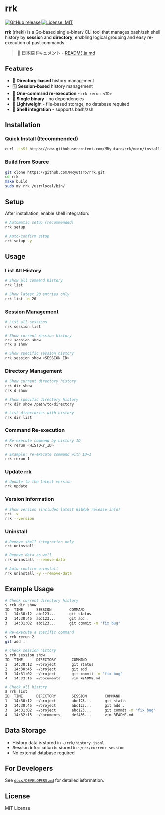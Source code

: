 # rrk

[![GitHub release](https://img.shields.io/github/release/MRyutaro/rrk.svg)](https://github.com/MRyutaro/rrk/releases)
[![License: MIT](https://img.shields.io/badge/License-MIT-yellow.svg)](https://opensource.org/licenses/MIT)

**rrk** (rireki) is a Go-based single-binary CLI tool that manages bash/zsh shell history by **session** and **directory**, enabling logical grouping and easy re-execution of past commands.

> 📖 **日本語ドキュメント** - [README.ja.md](./README.ja.md)

## Features

- 📁 **Directory-based** history management
- 🪟 **Session-based** history management  
- 🔄 **One-command re-execution** - `rrk rerun <ID>`
- 🚀 **Single binary** - no dependencies
- 💾 **Lightweight** - file-based storage, no database required
- 🐚 **Shell integration** - supports bash/zsh

## Installation

### Quick Install (Recommended)

```bash
curl -LsSf https://raw.githubusercontent.com/MRyutaro/rrk/main/install.sh | sh
```

### Build from Source

```bash
git clone https://github.com/MRyutaro/rrk.git
cd rrk
make build
sudo mv rrk /usr/local/bin/
```

## Setup

After installation, enable shell integration:

```bash
# Automatic setup (recommended)
rrk setup

# Auto-confirm setup
rrk setup -y
```

## Usage

### List All History

```bash
# Show all command history
rrk list

# Show latest 20 entries only
rrk list -n 20
```

### Session Management

```bash
# List all sessions
rrk session list

# Show current session history
rrk session show
rrk s show

# Show specific session history
rrk session show <SESSION_ID>
```

### Directory Management

```bash
# Show current directory history
rrk dir show
rrk d show

# Show specific directory history
rrk dir show /path/to/directory

# List directories with history
rrk dir list
```

### Command Re-execution

```bash
# Re-execute command by history ID
rrk rerun <HISTORY_ID>

# Example: re-execute command with ID=1
rrk rerun 1
```

### Update rrk

```bash
# Update to the latest version
rrk update
```

### Version Information

```bash
# Show version (includes latest GitHub release info)
rrk -v
rrk --version
```

### Uninstall

```bash
# Remove shell integration only
rrk uninstall

# Remove data as well
rrk uninstall --remove-data

# Auto-confirm uninstall
rrk uninstall -y --remove-data
```

## Example Usage

```bash
# Check current directory history
$ rrk dir show
ID  TIME      SESSION        COMMAND
1   14:30:12  abc123...      git status
2   14:30:45  abc123...      git add .
3   14:31:02  abc123...      git commit -m "fix bug"

# Re-execute a specific command
$ rrk rerun 2
git add .

# Check session history
$ rrk session show
ID  TIME      DIRECTORY       COMMAND
1   14:30:12  ~/project       git status
2   14:30:45  ~/project       git add .
3   14:31:02  ~/project       git commit -m "fix bug"
4   14:32:15  ~/documents     vim README.md

# Check all history
$ rrk list
ID  TIME      DIRECTORY       SESSION        COMMAND
1   14:30:12  ~/project       abc123...      git status
2   14:30:45  ~/project       abc123...      git add .
3   14:31:02  ~/project       abc123...      git commit -m "fix bug"
4   14:32:15  ~/documents     def456...      vim README.md
```

## Data Storage

- History data is stored in `~/rrk/history.jsonl`
- Session information is stored in `~/rrk/current_session`
- No external database required

## For Developers

See [`docs/DEVELOPERS.md`](./docs/DEVELOPERS.md) for detailed information.

## License

MIT License
